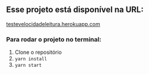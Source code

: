 ## Esse projeto está disponível na URL:
[testevelocidadeleitura.herokuapp.com](http://testevelocidadeleitura.herokuapp.com)

### Para rodar o projeto no terminal:
1. Clone o repositório
2. `yarn install` 
3. `yarn start` 
